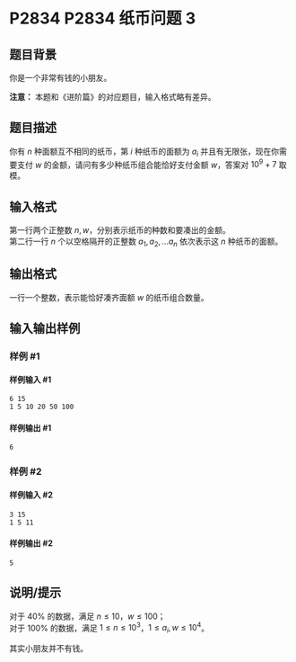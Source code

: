 # P2834 P2834 纸币问题 3

## 题目背景

你是一个非常有钱的小朋友。

**注意：** 本题和《进阶篇》的对应题目，输入格式略有差异。

## 题目描述

你有 $n$ 种面额互不相同的纸币，第 $i$ 种纸币的面额为 $a_i$ 并且有无限张，现在你需要支付 $w$ 的金额，请问有多少种纸币组合能恰好支付金额 $w$，答案对 $10^9+7$ 取模。

## 输入格式

第一行两个正整数 $n,w$，分别表示纸币的种数和要凑出的金额。  
第二行一行 $n$ 个以空格隔开的正整数 $a_1, a_2, \dots a_n$ 依次表示这 $n$ 种纸币的面额。

## 输出格式

一行一个整数，表示能恰好凑齐面额 $w$ 的纸币组合数量。

## 输入输出样例

### 样例 #1

#### 样例输入 #1

```
6 15
1 5 10 20 50 100
```

#### 样例输出 #1

```
6
```

### 样例 #2

#### 样例输入 #2

```
3 15
1 5 11
```

#### 样例输出 #2

```
5
```

## 说明/提示

对于 $40\%$ 的数据，满足 $n\le 10$，$w\le 100$；  
对于 $100\%$ 的数据，满足 $1\le n\le 10^3$，$1\le a_i , w\le 10^4$。

其实小朋友并不有钱。

